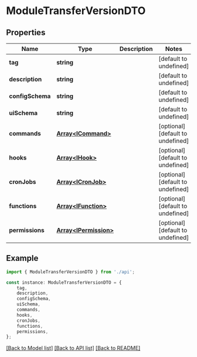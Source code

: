 # ModuleTransferVersionDTO


## Properties

Name | Type | Description | Notes
------------ | ------------- | ------------- | -------------
**tag** | **string** |  | [default to undefined]
**description** | **string** |  | [default to undefined]
**configSchema** | **string** |  | [default to undefined]
**uiSchema** | **string** |  | [default to undefined]
**commands** | [**Array&lt;ICommand&gt;**](ICommand.md) |  | [optional] [default to undefined]
**hooks** | [**Array&lt;IHook&gt;**](IHook.md) |  | [optional] [default to undefined]
**cronJobs** | [**Array&lt;ICronJob&gt;**](ICronJob.md) |  | [optional] [default to undefined]
**functions** | [**Array&lt;IFunction&gt;**](IFunction.md) |  | [optional] [default to undefined]
**permissions** | [**Array&lt;IPermission&gt;**](IPermission.md) |  | [optional] [default to undefined]

## Example

```typescript
import { ModuleTransferVersionDTO } from './api';

const instance: ModuleTransferVersionDTO = {
    tag,
    description,
    configSchema,
    uiSchema,
    commands,
    hooks,
    cronJobs,
    functions,
    permissions,
};
```

[[Back to Model list]](../README.md#documentation-for-models) [[Back to API list]](../README.md#documentation-for-api-endpoints) [[Back to README]](../README.md)
